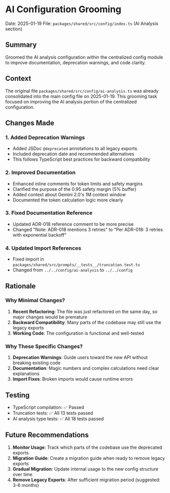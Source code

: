 # AI Configuration Grooming

Date: 2025-01-19
File: `packages/shared/src/config/index.ts` (AI Analysis section)

## Summary

Groomed the AI analysis configuration within the centralized config module to improve documentation, deprecation warnings, and code clarity.

## Context

The original file `packages/shared/src/config/ai-analysis.ts` was already consolidated into the main config file on 2025-01-19. This grooming task focused on improving the AI analysis portion of the centralized configuration.

## Changes Made

### 1. Added Deprecation Warnings

- Added JSDoc `@deprecated` annotations to all legacy exports
- Included deprecation date and recommended alternatives
- This follows TypeScript best practices for backward compatibility

### 2. Improved Documentation

- Enhanced inline comments for token limits and safety margins
- Clarified the purpose of the 0.95 safety margin (5% buffer)
- Added context about Gemini 2.0's 1M context window
- Documented the token calculation logic more clearly

### 3. Fixed Documentation Reference

- Updated ADR-018 reference comment to be more precise
- Changed "Note: ADR-018 mentions 3 retries" to "Per ADR-018: 3 retries with exponential backoff"

### 4. Updated Import References

- Fixed import in `packages/shared/src/prompts/__tests__/truncation.test.ts`
- Changed from `../../config/ai-analysis` to `../../config`

## Rationale

### Why Minimal Changes?

1. **Recent Refactoring**: The file was just refactored on the same day, so major changes would be premature
2. **Backward Compatibility**: Many parts of the codebase may still use the legacy exports
3. **Working Code**: The configuration is functional and well-tested

### Why These Specific Changes?

1. **Deprecation Warnings**: Guide users toward the new API without breaking existing code
2. **Documentation**: Magic numbers and complex calculations need clear explanations
3. **Import Fixes**: Broken imports would cause runtime errors

## Testing

- TypeScript compilation: ✅ Passed
- Truncation tests: ✅ All 13 tests passed
- AI analysis type tests: ✅ All 18 tests passed

## Future Recommendations

1. **Monitor Usage**: Track which parts of the codebase use the deprecated exports
2. **Migration Guide**: Create a migration guide when ready to remove legacy exports
3. **Gradual Migration**: Update internal usage to the new config structure over time
4. **Remove Legacy Exports**: After sufficient migration period (suggested: 3-6 months)
